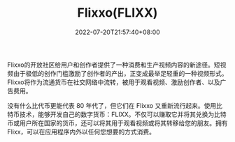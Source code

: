 ﻿---
weight: 
title: "Flixxo(FLIXX)"
description: "Flixxo的开放社区给用户和创作者提供了一种消费和生产视频内容的新途径"
date: 2022-07-20T21:57:40+08:00
lastmod: 2022-07-20T16:45:40+08:00
draft: false
authors: ["浮尘"]
featuredImage: "flixxoflixx.webp"
link: "https://play.flixxo.com/"
tags: ["数字代币","Flixxo(FLIXX)"]
categories: ["navigation"]
navigation: ["数字代币"]
lightgallery: true
toc: true
pinned: false
recommend: false
recommend1: false
---
Flixxo的开放社区给用户和创作者提供了一种消费和生产视频内容的新途径。短视频甶于极低的创作门槛激励了创作者的产出，正变成最举足轻重的一种视频形式。Flixxo将作为流通货币在社交网络中流转，被用于观看视频、激励创作者、以及广告费用。

没有什么比代币更能代表 80 年代了，但它们在 Flixxo 又重新流行起来。使用比特币技术，能够开发自己的数字货币：FLIXX。不仅可以赚取它并将其兑换为比特币或用户所在国家的货币，还可以将其用于观看视频或将其转移给您的朋友。拥有 Flixx，可以在应用程序内外以任何您想要的方式消费。